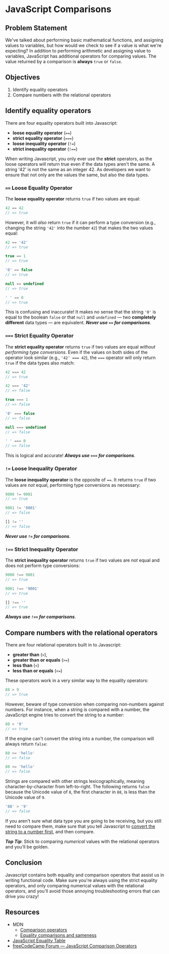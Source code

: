 # JavaScript Comparisons

## Problem Statement 
We've talked about performing basic mathematical functions, and assigning values
to variables, but how would we check to see if a value is what we're expecting?
In addition to performing arithmetic and assigning value to variables,
JavaScript has additional operators for comparing values. The value returned by
a comparison is **always** `true` or `false`.

## Objectives 
1. Identify equality operators
2. Compare numbers with the relational operators

## Identify equality operators 
There are four equality operators built into Javascript:
- **loose equality operator** (`==`)
- **strict equality operator** (`===`)
- **loose inequality operator** (`!=`)
- **strict inequality operator** (`!==`)

When writing Javascript, you only ever use the **strict** operators, as the
loose operators will return true even if the data types aren't the same. A
string '42' is not the same as an integer 42. As developers we want to ensure
that not only are the values the same, but also the data types. 

### `==` Loose Equality Operator
The **loose equality operator** returns `true` if two values are equal:
```js
42 == 42
// => true
```

However, it will _also_ return `true` if it can perform a type conversion (e.g.,
changing the string `'42'` into the number `42`) that makes the two values
equal:
```js
42 == '42'
// => true

true == 1
// => true

'0' == false
// => true

null == undefined
// => true

' ' == 0
// => true
```

This is confusing and inaccurate! It makes no sense that the string `'0'` is
equal to the boolean `false` or that `null` and `undefined` — two **completely
different** data types — are equivalent. ***Never use `==` for comparisons***.

### `===` Strict Equality Operator
The **strict equality operator** returns `true` if two values are equal _without
performing type conversions_. Even if the values on both sides of the operator
look similar (e.g., `'42' === 42`), the `===` operator will only return `true`
if the data types also match:
```js
42 === 42
// => true

42 === '42'
// => false

true === 1
// => false

'0' === false
// => false

null === undefined
// => false

' ' === 0
// => false
```

This is logical and accurate! ***Always use `===` for comparisons***.

### `!=` Loose Inequality Operator
The **loose inequality operator** is the opposite of `==`. It returns `true` if
two values are _not_ equal, performing type conversions as necessary:
```js
9000 != 9001
// => true

9001 != '9001'
// => false

[] != ''
// => false
```

***Never use `!=` for comparisons***.

### `!==` Strict Inequality Operator
The **strict inequality operator** returns `true` if two values are _not_ equal
and does not perform type conversions:
```js
9000 !== 9001
// => true

9001 !== '9001'
// => true

[] !== ''
// => true
```

***Always use `!==` for comparisons***.

## Compare numbers with the relational operators 
There are four relational operators built in to Javascript:
- **greater than** (`>`), 
- **greater than or equals** (`>=`)
- **less than** (`<`)
- **less than or equals** (`<=`)

These operators work in a very similar way to the equality operators:

```js
88 > 9
// => true
```

However, beware of type conversion when comparing non-numbers against numbers.
For instance, when a string is compared with a number, the JavaScript engine
tries to convert the string to a number:
```js
88 > '9'
// => true
```

If the engine can't convert the string into a number, the comparison will always
return `false`:
```js
88 >= 'hello'
// => false

88 <= 'hello'
// => false
```

Strings are compared with other strings lexicographically, meaning
character-by-character from left-to-right. The following returns `false` because
the Unicode value of `8`, the first character in `88`, is less than the Unicode
value of `9`.
```js
'88' > '9'
// => false
```
If you aren't sure what data type you are going to be receiving, but you still
need to compare them, make sure that you tell Javascript to [convert the string
to a number first][convert], and then compare. 

***Top Tip***: Stick to comparing _numerical_ values with the relational
 operators and you'll be golden.

## Conclusion 
Javascript contains both equality and comparison operators that assist us in
writing functional code. Make sure you're always using the strict equality
operators, and only comparing numerical values with the relational operators,
and you'll avoid those annoying troubleshooting errors that can drive you crazy! 

## Resources
- MDN
  + [Comparison operators](https://developer.mozilla.org/en-US/docs/Web/JavaScript/Reference/Operators/Comparison_Operators)
  + [Equality comparisons and sameness](https://developer.mozilla.org/en-US/docs/Web/JavaScript/Equality_comparisons_and_sameness)
- [JavaScript Equality Table](http://dorey.github.io/JavaScript-Equality-Table/)
- [freeCodeCamp Forum — JavaScript Comparison Operators](https://forum.freecodecamp.org/t/javascript-comparison-operators/14660)

[convert]:(https://gomakethings.com/converting-strings-to-numbers-with-vanilla-javascript/)